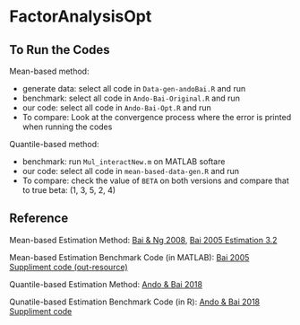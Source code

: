 # FactorAnalysisOpt

## To Run the Codes
Mean-based method:
- generate data: select all code in `Data-gen-andoBai.R` and run
- benchmark: select all code in `Ando-Bai-Original.R` and run
- our code: select all code in `Ando-Bai-Opt.R` and run
- To compare: Look at the convergence process where the error is printed when running the codes

Quantile-based method:
- benchmark: run `Mul_interactNew.m` on MATLAB softare
- our code: select all code in `mean-based-data-gen.R` and run
- To compare: check the value of `BETA` on both versions and compare that to true beta: (1, 3, 5, 2, 4)

## Reference
Mean-based Estimation Method: [Bai & Ng 2008](http://www.columbia.edu/~sn2294/pub/eco-002.pdf), [Bai 2005 Estimation 3.2](https://citeseerx.ist.psu.edu/viewdoc/download?doi=10.1.1.115.5857&rep=rep1&type=pdf)

Mean-based Estimation Benchmark Code (in MATLAB): [Bai 2005 Suppliment code (out-resource)](https://ideas.repec.org/c/boc/bocode/m430011.html)

Quantile-based Estimation Method: [Ando & Bai 2018](https://par.nsf.gov/servlets/purl/10163503)

Qunatile-based Estimation Benchmark Code (in R): [Ando & Bai 2018 Suppliment code](https://www.tandfonline.com/doi/suppl/10.1080/01621459.2018.1543598)
